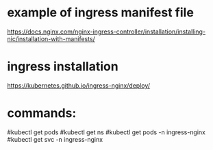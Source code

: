 
# example of ingress manifest file
https://docs.nginx.com/nginx-ingress-controller/installation/installing-nic/installation-with-manifests/

# ingress installation
https://kubernetes.github.io/ingress-nginx/deploy/

# commands:
#kubectl get pods
#kubectl get ns
#kubectl get pods -n ingress-nginx
#kubectl get svc -n ingress-nginx
